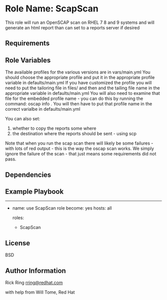 Role Name: ScapScan
=========

This role will run an OpenSCAP scan on RHEL 7 8 and 9 systems and will generate an html report than can set to a reports server if desired

Requirements
------------

Role Variables
--------------
The available profiles for the various versions are in vars/main.yml
You should choose the appropriate profile and put it in the appropriate profile variable in defaults/main.yml
If you have customized the profile you will need to put the tailoring file in files/ and then and the tailing file name in the appropriate variable in defaults/main.yml
You will also need to examine that file for the embedded profile name - you can do this by running the command: oscap info <tailoring file>.  You will then have to put that profile name in the correct varialbe in defaults/main.yml

You can also set:
1) whether to copy the reports some where
2) the destination where the reports should be sent - using scp

Note that when you run the scap scan there will likely be some failures - with lots of red output - this is the way the oscap scan works.  We simply ignore the failure of the scan - that just means some requirements did not pass.

Dependencies
------------


Example Playbook
----------------
---
- name: use ScapScan role
  become: yes
  hosts: all

  roles:
    - ScapScan

License
-------

BSD

Author Information
------------------

Rick Ring
rring@redhat.com

with help from Will Tome, Red Hat
